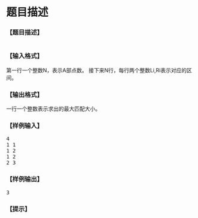 # 题目描述


<h3>
【题目描述】
</h3>
<p>
<img src="/upload/image/20190424/20190424183443_90403.png" alt=""/> 
</p>
<h3>
【输入格式】
</h3>
<p>
第一行一个整数N，表示A部点数。 接下来N行，每行两个整数Li,Ri表示对应的区间。
</p>
<h3>
【输出格式】
</h3>
<p>
一行一个整数表示求出的最大匹配大小。
</p>
<h3>
【样例输入】
</h3>
<pre>4
1 1
1 2
1 2
2 3
</pre>
<h3>
【样例输出】
</h3>
<pre>3
</pre>
<h3>
【提示】
</h3>
<p>
<img src="/upload/image/20190424/20190424183640_39558.png" alt=""/> 
</p>
